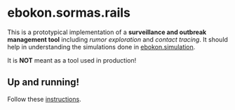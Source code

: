# ebokon.sormas.rails

This is a prototypical implementation of a **surveillance and outbreak management tool** including *rumor exploration* and *contact tracing*.
It should help in understanding the simulations done in [ebokon.simulation](https://github.com/kirchnergo/ebokon.simulation).

It is **NOT** meant as a tool used in production!

## Up and running!

Follow these [instructions](./up_and_running.md).
